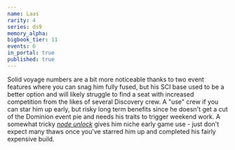 ```yaml
---
name: Laas
rarity: 4
series: ds9
memory_alpha:
bigbook_tier: 11
events: 6
in_portal: true
published: true
---
```


Solid voyage numbers are a bit more noticeable thanks to two event features where you can snag him fully fused, but his SCI base used to be a better option and will likely struggle to find a seat with increased competition from the likes of several Discovery crew. A "use" crew if you can star him up early, but risky long term benefits since he doesn't get a cut of the Dominion event pie and needs his traits to trigger weekend work. A somewhat tricky [_node unlock_](https://stt.wiki/wiki/Into_the_Lion%27s_Den) gives him niche early game use - just don't expect many thaws once you've starred him up and completed his fairly expensive build.
